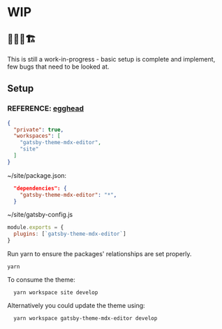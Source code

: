 # WIP

## 👷‍♂️🚧🏗

This is still a work-in-progress - basic setup is complete and implement, few bugs that need to be looked at.


## Setup

### REFERENCE: [egghead](https://egghead.io/lessons/vue-js-introduction-to-mdx?pl=building-websites-with-mdx-and-gatsby-161e9529)

```json
{
  "private": true,
  "workspaces": [
    "gatsby-theme-mdx-editor",
    "site"
  ]
}

```

~/site/package.json:
```json
  "dependencies": {
    "gatsby-theme-mdx-editor": "*",
  }
```

~/site/gatsby-config.js

```js
module.exports = {
  plugins: [`gatsby-theme-mdx-editor`]
}
```

Run yarn to ensure the packages' relationships are set properly.
```shell
yarn
```

To consume the theme:
```shell
  yarn workspace site develop
```

Alternatively you could update the theme using:
```shell
  yarn workspace gatsby-theme-mdx-editor develop
```
